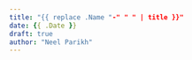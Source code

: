 ```yaml
---
title: "{{ replace .Name "-" " " | title }}"
date: {{ .Date }}
draft: true
author: "Neel Parikh"
---
```


